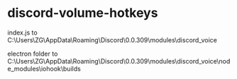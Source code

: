 # discord-volume-hotkeys

index.js to  
C:\Users\ZG\AppData\Roaming\Discord\0.0.309\modules\discord_voice  

electron folder to  
C:\Users\ZG\AppData\Roaming\Discord\0.0.309\modules\discord_voice\node_modules\iohook\builds
